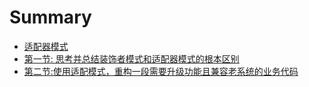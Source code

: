 # Summary

* [适配器模式](README.md)
* [第一节: 思考并总结装饰者模式和适配器模式的根本区别](adapter/装饰者和适配器模式的区别.md)
* [第二节:使用适配模式，重构一段需要升级功能且兼容老系统的业务代码](adapter/code.md)


